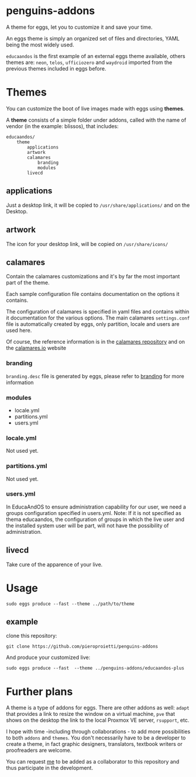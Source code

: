 # penguins-addons

A theme for eggs, let you to customize it and save your time.

An eggs theme is simply an organized set of files and directories, YAML being the most widely used.

```educaandos``` is the first example of an external eggs theme available, others themes are: ```neon```, ```telos```, ```ufficiozero``` and ```waydroid``` imported from the previous themes included in eggs before.

# Themes

You can customize the boot of live images made with eggs using **themes**.

A **theme** consists of a simple folder under addons, called with the name of 
vendor (in the example: blissos), that includes:

```
educaandos/
    theme
        applications
        artwork
        calamares
            branding
            modules
        livecd
```

## applications
Just a desktop link, it will be copied to ```/usr/share/applications/``` and on the Desktop.

## artwork
The icon for your desktop link, will be copied on ```/usr/share/icons/```

## calamares
Contain the calamares customizations and it's by far the most important part of the theme.

Each sample configuration file contains documentation on the options it contains.

The configuration of calamares is specified in yaml files and contains within it documentation for the various options. The main calamares ```settings.conf``` file is automatically created by eggs, only partition, locale and users are used here.

Of course, the reference information is in the [calamares repository](https://github.com/calamares/calamares/) and on the [calamares.io](https://github.com/calamares/calamares/wiki/Deploy-Configuration) website


### branding
```branding.desc``` file is generated by eggs, please refer to [branding](https://github.com/calamares/calamares/blob/calamares/src/branding/default/branding.desc) for more information 


### modules
* locale.yml
* partitions.yml
* users.yml

### locale.yml
Not used yet.

### partitions.yml
Not used yet.

### users.yml
In EducaAndOS to ensure administration capability for our user, we need a groups configuration specified in users.yml. Note: If it is not specified as thema educaandos, the configuration of groups in which the live user and the installed system user will be part, will not have the possibility of administration.


## livecd
Take cure of the apparence of your live.

# Usage

```
sudo eggs produce --fast --theme ../path/to/theme
```

## example

clone this repository:

```
git clone https://github.com/pieroproietti/penguins-addons
```

And produce your customized live:

```
sudo eggs produce --fast  --theme ../penguins-addons/educaandos-plus
```

# Further plans

A theme is a type of addons for eggs. There are other addons as well: ```adapt``` that provides a link to resize the window on a virtual machine, ```pve``` that shows on the desktop the link to the local Proxmox VE server, ```rsupport```, etc.

I hope with time -including through collaborations - to add more possibilities to both ```addons``` and ```themes```. You don't necessarily have to be a developer to create a theme, in fact graphic designers, translators, textbook writers or proofreaders are welcome.

You can request [me](https://t.me/penguins_eggs) to be added as a collaborator to this repository and thus participate in the development. 